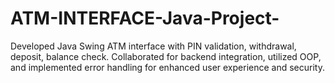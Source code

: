 # ATM-INTERFACE-Java-Project-
Developed Java Swing ATM interface with PIN validation, withdrawal, deposit, balance check. Collaborated for backend integration, utilized OOP, and implemented error handling for enhanced user experience and security.
